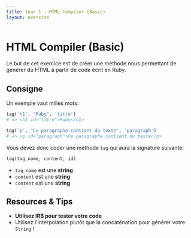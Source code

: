```yaml
---
title: Jour 1 - HTML Compiler (Basic)
layout: exercise
---
```


# HTML Compiler (Basic)

Le but de cet exercice est de créer une méthode nous permettant de générer du HTML à partir de code écrit en Ruby.

## Consigne

Un exemple vaut milles mots:

```ruby
tag('h1', "Ruby", 'titre')
# => <h1 id="titre">Ruby</h1>

tag('p', "Ce paragraphe contient du texte", 'paragraph')
# => <p id="paragraph">Ce paragraphe contient du texte</p>
```

Vous devez donc coder une méthode `tag` qui aura la signature suivante:

```ruby
tag(tag_name, content, id)
```

- `tag_name` est une **string**
- `content` est une **string**
- `content` est une **string**

## Resources & Tips

* **Utilisez IRB pour tester votre code**
* Utilisez l'interpolation plutôt que la concaténation pour générer votre `String` !

